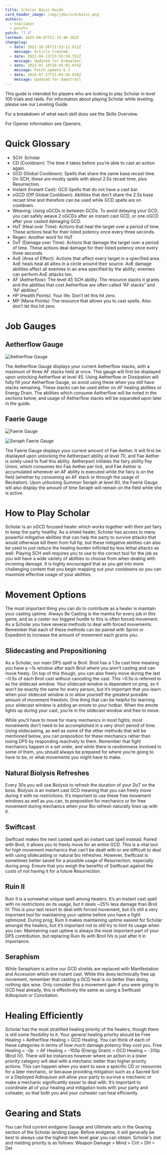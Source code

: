 ```yaml
---
title: Scholar Basic Guide
card_header_image: /img/jobs/sch/basic.png
authors:
  - tealjaker
  - potato
patch: "7.3"
lastmod: 2025-08-07T21:19:46.162Z
changelog:
  - date: 2021-10-26T21:53:11.912Z
    message: Article Created.
  - date: 2022-04-11T23:55:59.352Z
    message: Updated for Endwalker.
  - date: 2023-01-19T16:45:02.074Z
    message: Patch update 6.3
  - date: 2024-07-27T21:04:36.816Z
    message: Updated for Dawntrail
---
```

This guide is intended for players who are looking to play Scholar in level 100 trials and raids. For information about playing Scholar while leveling, please see our Leveling Guide.

For a breakdown of what each skill does see the Skills Overview.

For Opener information see Openers. 

# Quick Glossary

* SCH: Scholar
* CD (Cooldown): The time it takes before you’re able to cast an action again.
* GCD (Global Cooldown): Spells that share the same base recast time. On SCH, these are mostly spells with about 2.5s recast time, plus Resurrection. 
* Instant (Instant Cast): GCD Spells that do not have a cast bar.
* oGCD (Off Global Cooldown): Abilities that don’t share the 2.5s base recast time and therefore can be used while GCD spells are on cooldown.
* Weaving: Using oGCDs in between GCDs. To avoid delaying your GCD, you can safely weave 2 oGCDs after an instant cast GCD, or one oGCD after your casted damaging GCD.
* HoT (Heal over Time): Actions that heal the target over a period of time. These actions heal for their listed potency once every three seconds.
* Regen: Another word for HoT
* DoT (Damage over Time): Actions that damage the target over a period of time. These actions deal damage for their listed potency once every three seconds.
* AoE (Area of Effect): Actions that affect every target in a specified area. AoE heals heal all allies in a circle around their source. AoE damage abilities affect all enemies in an area specified by the ability; enemies can perform AoE attacks too.
* AF (Aetherflow): The level 45 SCH ability. The resource stacks it grants and the abilities that cost Aetherflow are often called “AF stacks” and “AF abilities”.
* HP (Health Points): Your life. Don’t let this hit zero.
* MP (Mana Points): The resource that allows you to cast spells. Also don’t let this hit zero.

# Job Gauges

## Aetherflow Gauge

![](/img/jobs/sch/afgauge.png "Aetherflow Gauge")

The Aetherflow Gauge displays your current Aetherflow stacks, with a maximum of three AF stacks held at once. This gauge will first be displayed upon unlocking Aetherflow at level 45. Using Aetherflow or Dissipation will fully fill your Aetherflow Gauge, so avoid using these when you still have stacks remaining. These stacks can be used either on AF healing abilities or Energy Drain. The abilities which consume Aetherflow will be noted in the sections below, and usage of Aetherflow stacks will be expanded upon later in the guide.

## Faerie Gauge

![](/img/jobs/sch/faeriegauge.png "Faerie Gauge")

![](/img/jobs/sch/seraphgauge.png "Seraph Faerie Gauge")

The Faerie Gauge displays your current amount of Fae Aether. It will first be displayed upon unlocking the Aetherpact ability at level 70, and Fae Aether is solely used to fuel this ability. Aetherpact initiates the fairy ability Fey Union, which consumes ten Fae Aether per tick, and Fae Aether is accumulated whenever an AF ability is executed while the fairy is on the field (whether by consuming an AF stack or through the usage of Recitation). Upon unlocking Summon Seraph at level 80, the Faerie Gauge will also display the amount of time Seraph will remain on the field while she is active.

# How to Play Scholar

Scholar is an oGCD focused healer which works together with their pet fairy to keep the party healthy. As a shield healer, Scholar has access to many powerful mitigative abilities that can help the party to survive attacks that would otherwise kill them from full hp, but these mitigative abilities can also be used to just reduce the healing burden inflicted by less lethal attacks as well. Playing SCH well requires you to use to the correct tool for the job as you will have a wide variety of abilities to choose from when dealing with incoming damage. It is highly encouraged that as you get into more challenging content that you begin mapping out your cooldowns so you can maximize effective usage of your abilities. 

# Movement Options

The most important thing you can do to contribute as a healer is maintain your casting uptime. Always Be Casting is the mantra for every job in this game, and as a caster our biggest hurdle to this is often forced movement. As a Scholar you have several methods to deal with forced movements. Remember that each of these methods can be paired with Sprint or Expedient to increase the amount of movement each grants you. 

## Slidecasting and Prepositioning

As a Scholar, our main DPS spell is Broil. Broil has a 1.5s cast time meaning you have a \~1s window after each Broil where you aren’t casting and can move freely. On top of this though, you can also freely move during the last \~0.5s of each Broil cast without canceling the cast. This ~0.5s is referred to as the slidecast window. Your slidecast window is dependent on ping, so it won’t be exactly the same for every person, but it’s important that you learn when your slidecast window is to allow yourself the greatest possible amount of movement freedom. One thing that can be helpful for learning your slidecast window is adding an emote to your hotbar. When the emote lights up during your cast, you’re in the slidecast window and free to move. 

While you’ll have to move for many mechanics in most fights, most movements don’t need to be accomplished in a very short period of time. Using slidecasting, as well as some of the other methods that will be mentioned below, you can preposition for these mechanics rather than losing DPS by responding reactively to them. Remember that fight mechanics happen in a set order, and while there is randomness involved in some of them, you should always be prepared for where you’re going to have to be, or what movements you might have to make.

## Natural Biolysis Refreshes

Every 30s you will use Biolysis to refresh the duration of your DoT on the boss. Biolysis is an instant cast GCD meaning that you can freely move during it with no restrictions. It’s important to use these free movement windows as well as you can, to preposition for mechanics or for free movement during mechanics when your Bio refresh naturally lines up with it.

## Swiftcast

Swiftcast makes the next casted spell an instant cast spell instead. Paired with Broil, it allows you to freely move for an entire GCD. This is a vital tool for high movement mechanics that can’t be dealt with or are difficult to deal with using slidecasting or natural bio refreshes. However, Swiftcast is sometimes better saved for a possible usage of Resurrection, especially during prog. Ensure that you weigh the benefits of Swiftcast against the costs of not having it for a future Resurrection.

## Ruin II

Ruin II is a somewhat unique spell among healers. It’s an instant cast spell with no restrictions on its usage, but it deals ~25% less damage than Broil IV. This is your last resort to deal with forced movement, but it’s still a very important tool for maintaining your uptime before you have a fight optimized. During prog, Ruin II makes maintaining uptime easiest for Scholar amongst the healers, but it’s important not to still try to limit its usage when you can. Maintaining cast uptime is always the most important part of your DPS contribution, but replacing Ruin IIs with Broil IVs is just after it in importance.

## Seraphism

While Seraphism is active our GCD shields are replaced with Manifestation and Accession which are instant cast. While this does technically free up movement, remember that casting a GCD heal is no better than doing nothing dps wise. Only consider this a movement gain if you were going to GCD heal already, this is effectively the same as using a Swiftcast Adloquium or Concitation. 

# Healing Efficiently

Scholar has the most stratified healing priority of the healers, though there is still some flexibility to it. Your general healing priority should be Free Healing > Aetherflow Healing > GCD Healing. You can think of each of these categories in terms of how much damage potency they cost you. Free Healing = -0p  > AF Healing = -100p (Energy Drain) > GCD Healing = -310p (Broil IV). There will be instances however where an action in a lower priority category will deal with a mechanic better than higher priority actions. This can happen when you want to save a specific CD or resources for a later mechanic, or because providing mitigation such as a Sacred Soil or a Deployed Adloquium will allow your party to survive a mechanic or make a mechanic significantly easier to deal with. It’s important to coordinate all of your healing and mitigation tools with your party and cohealer, so that both you and your cohealer can heal efficiently. 

# Gearing and Stats

You can find current endgame Savage and Ultimate sets in the Gearing section of the Scholar landing page. Before endgame, it will generally be best to always use the highest item level gear you can obtain. Scholar’s stat and melding priority is as follows: Weapon Damage > Mind > Crit > DH = Det